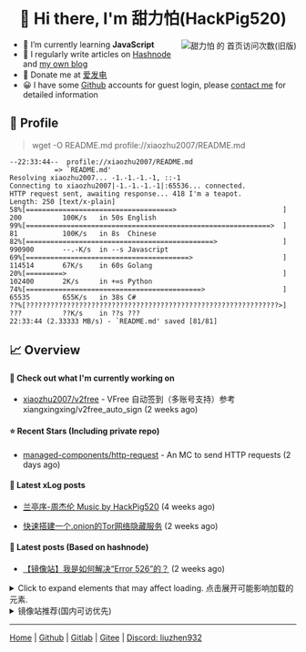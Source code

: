 <h1 align="center"> 👋 Hi there, I'm 甜力怕(HackPig520)</h1>
<div align="right"><img align="right" src="https://moe-counter.glitch.me/get/@xiaozhu2007?theme=rule34" alt="甜力怕 的 首页访问次数(旧版)"></div>

- 🌱 I’m currently learning **JavaScript**
- 📝 I regularly write articles on [Hashnode](https://hackpig520.hashnode.dev/) and [my own blog](https://xiaozhu2007.netlify.app/)
- 🧧 Donate me at [爱发电](https://afdian.net/a/xiaozhu2021)
- 😀 I have some [Github](https://github.com) accounts for guest login, please [contact me](mailto:xiaozhu2007_github@against-ddos.eu.org) for detailed information

## 📄 Profile

> wget -O README.md profile://xiaozhu2007/README.md

```
--22:33:44--  profile://xiaozhu2007/README.md
           => `README.md'
Resolving xiaozhu2007... -1.-1.-1.-1, ::-1
Connecting to xiaozhu2007|-1.-1.-1.-1|:65536... connected.
HTTP request sent, awaiting response... 418 I'm a teapot.
Length: 250 [text/x-plain]
58%[====================================>                          ] 200          100K/s   in 50s English
99%[============================================================>  ] 81           100K/s   in 8s  Chinese
82%[==============================================>                ] 990900       --.-K/s  in --s Javascript
69%[========================================>                      ] 114514       67K/s    in 60s Golang
20%[=========>                                                     ] 102400       2K/s     in +∞s Python
74%[===========================================>                   ] 65535        655K/s   in 38s C#
??%[??????????????????????????????????????????????????????????????>] ???          ??K/s    in ??s ???
22:33:44 (2.33333 MB/s) - `README.md' saved [81/81]
```

## 📈 Overview

#### 👷 Check out what I'm currently working on



- [xiaozhu2007/v2free](https://github.com/xiaozhu2007/v2free) - VFree 自动签到（多账号支持）参考 xiangxingxing/v2free_auto_sign (2 weeks ago)

#### ⭐ Recent Stars (Including **private** repo)



- [managed-components/http-request](https://github.com/managed-components/http-request) - An MC to send HTTP requests (2 days ago)

#### 📰 Latest xLog posts

- [兰亭序-周杰伦 Music by HackPig520](https://xlog.app/api/redirection?characterId=57409&amp;noteId=40) (4 weeks ago)

- [快速搭建一个.onion的Tor网络隐藏服务](https://xlog.app/api/redirection?characterId=57409&amp;noteId=43) (2 weeks ago)

#### 📰 Latest posts (Based on hashnode)

- [【镜像站】我是如何解决“Error 526”的？](https://hackpig520.hashnode.dev/error-526) (2 weeks ago)

<details>
  <summary>Click to expand elements that may affect loading. 点击展开可能影响加载的元素.</summary>

#### 📫 Find me here

[![](https://img.shields.io/badge/-Blog-4fc08d?style=flat-square&logo=vue.js&logoColor=white)](https://xiaozhu2007.netlify.app/)
[![](https://img.shields.io/badge/-Email-D14836?style=flat-square&logo=gmail&logoColor=white)](mailto:hackpig520@gmail.com)
[![](https://img.shields.io/badge/QQ-faaf08?style=flat-square&logo=tencent-qq&logoColor=000000)](http://wpa.qq.com/msgrd?v=3&uin=3356136957&site=qq&menu=yes)
![](https://img.shields.io/badge/HackPig520-C160?style=flat-square&logo=wechat&logoColor=white)

#### 🛠 Platform & Tools

[![](https://img.shields.io/badge/Windows-10-2376bc?style=flat-square&logo=windows&logoColor=ffffff)](https://www.microsoft.com/windows/get-windows-10) [![](https://img.shields.io/badge/IDE-Visual%20Studio%20Code-blue?style=flat-square&logo=visual-studio-code&logoColor=ffffff)](https://code.visualstudio.com/)
[![](https://img.shields.io/badge/-HTML5-E34F26?style=flat-square&logo=html5&logoColor=white)](https://html.spec.whatwg.org/)
[![](https://img.shields.io/badge/-JavaScript-f7e018?style=flat-square&logo=javascript&logoColor=white)](https://www.ecma-international.org/)
[![](https://img.shields.io/badge/-TypeScript-3178c6?style=flat-square&logo=typescript&logoColor=white)](https://www.typescriptlang.org/)
[![](https://img.shields.io/badge/-Git-f05032?style=flat-square&logo=git&logoColor=white)](https://git-scm.com/)
[![](https://img.shields.io/badge/-Vue.js-4fc08d?style=flat-square&logo=vue.js&logoColor=ffffff)](https://vuejs.org/)
[![](https://img.shields.io/badge/-Node.js-43853d?style=flat-square&logo=node.js&logoColor=ffffff)](https://nodejs.org/)
[![](https://img.shields.io/badge/-Nuxt.js-00C58E?style=flat-square&logo=nuxt.js&logoColor=white)](https://nuxtjs.org/)

</details>
<details>
  <summary>镜像站推荐(国内可访优先)</summary>

| TYPE          | NODE                                                                                                                                                               |
| ------------- | ------------------------------------------------------------------------------------------------------------------------------------------------------------------ |
| Google Search | [AUST](https://search.aust.cf) - [ECNU](https://search.ecnu.cf) - [NJAU](https://search.njau.cf) - [AHAU](https://search.ahau.cf) - [AHNU](https://search.ahnu.cf) |
| Web Proxy     | [HelloTools Global Proxy](https://hellotools.eu.org/)(cloudflare)                                                                                                  |

Want more? Click [here](https://github.com/xiaozhu2007/-) to explore more!

</details>

---

[Home](https://xiaozhu2007.pages.dev/) | [Github](https://github.com/xiaozhu2007) | [Gitlab](https://gitlab.com/xiaozhu2007) | [Gitee](https://gitee.com/xiaozhu2007) | [Discord: liuzhen932](#)
